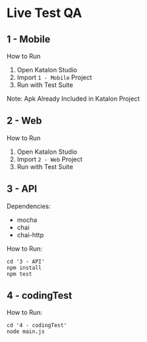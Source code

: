 # Live Test QA

## 1 - Mobile
How to Run
1. Open Katalon Studio
2. Import `1 - Mobile` Project
3. Run with Test Suite

Note: Apk Already Included in Katalon Project

## 2 - Web
How to Run
1. Open Katalon Studio
2. Import `2 - Web` Project
3. Run with Test Suite

## 3 - API

Dependencies: 
- mocha
- chai
- chai-http

How to Run:
```
cd '3 - API'
npm install
npm test
```

## 4 - codingTest

How to Run:
```
cd '4 - codingTest'
node main.js
```
